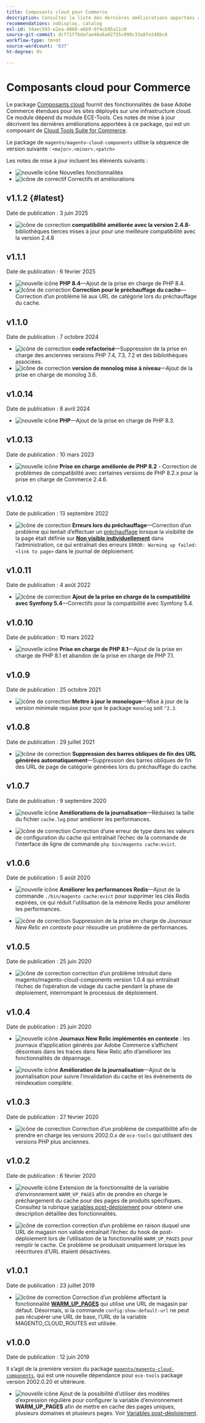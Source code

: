 ```yaml
---
title: Composants cloud pour Commerce
description: Consultez la liste des dernières améliorations apportées au package Composants cloud .
recommendations: noDisplay, catalog
exl-id: 34aec593-e2ea-4060-a6b9-6f4cb95a11c0
source-git-commit: dcf71ffbdafae46e6a02735c090c33a8fe248bc6
workflow-type: tm+mt
source-wordcount: '637'
ht-degree: 0%

---
```


# Composants cloud pour Commerce

Le package [Composants cloud](https://github.com/magento/magento-cloud-components) fournit des fonctionnalités de base Adobe Commerce étendues pour les sites déployés sur une infrastructure cloud. Ce module dépend du module ECE-Tools. Ces notes de mise à jour décrivent les dernières améliorations apportées à ce package, qui est un composant de [Cloud Tools Suite for Commerce](cloud-tools-suite.md).

Le package de `magento/magento-cloud-components` utilise la séquence de version suivante : `<major>.<minor>.<patch>`

Les notes de mise à jour incluent les éléments suivants :

- ![nouvelle icône](../../assets/new.svg) Nouvelles fonctionnalités
- ![icône de correctif](../../assets/fix.svg) Correctifs et améliorations

<!--Add release notes below-->

## v1.1.2 {#latest}

Date de publication : 3 juin 2025

- ![icône de correction](../../assets/fix.svg) **compatibilité améliorée avec la version 2.4.8**-bibliothèques tierces mises à jour pour une meilleure compatibilité avec la version 2.4.8<!-- MCLOUD-13707	 - -->

## v1.1.1

Date de publication : 6 février 2025

- ![nouvelle icône](../../assets/new.svg) **PHP 8.4**—Ajout de la prise en charge de PHP 8.4.<!-- MCLOUD-13148	 - -->
- ![Icône de correction](../../assets/fix.svg) **Correction pour le préchauffage du cache**—Correction d’un problème lié aux URL de catégorie lors du préchauffage du cache.<!-- MCLOUD-12454 - -->


## v1.1.0

Date de publication : 7 octobre 2024

- ![icône de correction](../../assets/fix.svg) **code refactorisé**—Suppression de la prise en charge des anciennes versions PHP 7.4, 7.3, 7.2 et des bibliothèques associées.<!-- MCLOUD-9278 - -->
- ![icône de correction](../../assets/fix.svg) **version de monolog mise à niveau**—Ajout de la prise en charge de monolog 3.6.<!-- MCLOUD-12855 - -->

## v1.0.14

Date de publication : 8 avril 2024

- ![nouvelle icône](../../assets/new.svg) **PHP**—Ajout de la prise en charge de PHP 8.3.

## v1.0.13

Date de publication : 10 mars 2023

- ![nouvelle icône](../../assets/new.svg) **Prise en charge améliorée de PHP 8.2** - Correction de problèmes de compatibilité avec certaines versions de PHP 8.2.x pour la prise en charge de Commerce 2.4.6.

## v1.0.12

Date de publication : 13 septembre 2022

- ![Icône de correction](../../assets/fix.svg) **Erreurs lors du préchauffage**—Correction d’un problème qui tentait d’effectuer un [préchauffage](../environment/variables-post-deploy.md#warm_up_pages) lorsque la visibilité de la page était définie sur [**Non visible individuellement**](https://experienceleague.adobe.com/fr/docs/commerce-admin/systems/data-transfer/data-attributes-product#simple-product-csv-file-structure) dans l’administration, ce qui entraînait des erreurs `ERROR: Warming up failed: <link to page>` dans le journal de déploiement.<!-- MCLOUD-9134 -->

## v1.0.11

Date de publication : 4 août 2022

- ![Icône de correction](../../assets/fix.svg) **Ajout de la prise en charge de la compatibilité avec Symfony 5.4**—Correctifs pour la compatibilité avec Symfony 5.4.<!-- AC-3550 -->

## v1.0.10

Date de publication : 10 mars 2022

- ![nouvelle icône](../../assets/new.svg) **Prise en charge de PHP 8.1**—Ajout de la prise en charge de PHP 8.1 et abandon de la prise en charge de PHP 7.1.

## v1.0.9

Date de publication : 25 octobre 2021

- ![icône de correction](../../assets/fix.svg) **Mettre à jour le monologue**—Mise à jour de la version minimale requise pour que le package `monolog` soit `^2.3`.<!-- ACMP-1263 -->

## v1.0.8

Date de publication : 29 juillet 2021

- ![Icône de correction](../../assets/fix.svg) **Suppression des barres obliques de fin des URL générées automatiquement**—Suppression des barres obliques de fin des URL de page de catégorie générées lors du préchauffage du cache.<!--MCLOUD-7192-->

## v1.0.7

Date de publication : 9 septembre 2020

- ![nouvelle icône](../../assets/new.svg) **Améliorations de la journalisation**—Réduisez la taille du fichier `cache.log` pour améliorer les performances.<!--MCLOUD-6859-->

- ![Icône de correction](../../assets/fix.svg) Correction d’une erreur de type dans les valeurs de configuration du cache qui entraînait l’échec de la commande de l’interface de ligne de commande `php bin/magento cache:evict`.

## v1.0.6

Date de publication : 5 août 2020

- ![nouvelle icône](../../assets/new.svg) **Améliorer les performances Redis**—Ajout de la commande `./bin/magento cache:evict` pour supprimer les clés Redis expirées, ce qui réduit l&#39;utilisation de la mémoire Redis pour améliorer les performances.<!--MCLOUD-6023-->

- ![icône de correction](../../assets/fix.svg) Suppression de la prise en charge de *Journaux New Relic en contexte* pour résoudre un problème de performances.<!--MCLOUD-6422-->

## v1.0.5

Date de publication : 25 juin 2020

- ![icône de correction](../../assets/fix.svg) correction d’un problème introduit dans magento/magento-cloud-components version 1.0.4 qui entraînait l’échec de l’opération de vidage du cache pendant la phase de déploiement, interrompant le processus de déploiement.

## v1.0.4

Date de publication : 25 juin 2020

- ![nouvelle icône](../../assets/new.svg) **Journaux New Relic implémentés en contexte** : les journaux d’application générés par Adobe Commerce s’affichent désormais dans les traces dans New Relic afin d’améliorer les fonctionnalités de dépannage.<!--MCLOUD-6029-->

- ![nouvelle icône](../../assets/new.svg) **Amélioration de la journalisation**—Ajout de la journalisation pour suivre l’invalidation du cache et les événements de réindexation complète.<!--MCLOUD-6157-->

## v1.0.3

Date de publication : 27 février 2020

- ![icône de correction](../../assets/fix.svg) Correction d’un problème de compatibilité afin de prendre en charge les versions 2002.0.x de `ece-tools` qui utilisent des versions PHP plus anciennes.

## v1.0.2

Date de publication : 6 février 2020

- ![nouvelle icône](../../assets/new.svg) Extension de la fonctionnalité de la variable d’environnement `WARM_UP_PAGES` afin de prendre en charge le préchargement du cache pour des pages de produits spécifiques. Consultez la rubrique [variables post-déploiement](../environment/variables-post-deploy.md#warm_up_pages) pour obtenir une description détaillée des fonctionnalités.<!--MAGECLOUD-4444-->

- ![icône de correction](../../assets/fix.svg) correction d’un problème en raison duquel une URL de magasin non valide entraînait l’échec du hook de post-déploiement lors de l’utilisation de la fonctionnalité `WARM_UP_PAGES` pour remplir le cache. Ce problème se produisait uniquement lorsque les réécritures d’URL étaient désactivées.<!-- MAGECLOUD-4094 -->

## v1.0.1

Date de publication : 23 juillet 2019

- ![Icône de correction](../../assets/fix.svg) Correction d’un problème affectant la fonctionnalité [**WARM_UP_PAGES**](../environment/variables-post-deploy.md#warm_up_pages) qui utilise une URL de magasin par défaut. Désormais, si la commande `config:show:default-url` ne peut pas récupérer une URL de base, l’URL de la variable MAGENTO_CLOUD_ROUTES est utilisée.<!-- MAGECLOUD-3866 -->

## v1.0.0

Date de publication : 12 juin 2019

Il s’agit de la première version du package [`magento/magento-cloud-components`](https://github.com/magento/magento-cloud-components), qui est une nouvelle dépendance pour `ece-tools` package version 2002.0.20 et ultérieure.

- ![nouvelle icône](../../assets/new.svg) Ajout de la possibilité d’utiliser des modèles d’expression régulière pour configurer la variable d’environnement **WARM_UP_PAGES** afin de mettre en cache des pages uniques, plusieurs domaines et plusieurs pages. Voir [Variables post-déploiement](../environment/variables-post-deploy.md#warm_up_pages).<!--MAGECLOUD-3258-->
